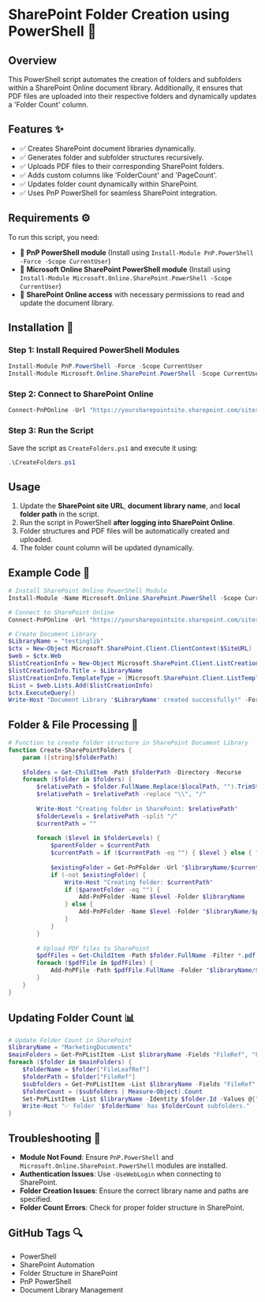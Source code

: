 # SharePoint Folder Creation using PowerShell 🚀

## Overview
This PowerShell script automates the creation of folders and subfolders within a SharePoint Online document library. Additionally, it ensures that PDF files are uploaded into their respective folders and dynamically updates a 'Folder Count' column.

## Features ✨
- ✅ Creates SharePoint document libraries dynamically.
- ✅ Generates folder and subfolder structures recursively.
- ✅ Uploads PDF files to their corresponding SharePoint folders.
- ✅ Adds custom columns like 'FolderCount' and 'PageCount'.
- ✅ Updates folder count dynamically within SharePoint.
- ✅ Uses PnP PowerShell for seamless SharePoint integration.

## Requirements ⚙️
To run this script, you need:
- 📌 **PnP PowerShell module** (Install using `Install-Module PnP.PowerShell -Force -Scope CurrentUser`)
- 📌 **Microsoft Online SharePoint PowerShell module** (Install using `Install-Module Microsoft.Online.SharePoint.PowerShell -Scope CurrentUser`)
- 📌 **SharePoint Online access** with necessary permissions to read and update the document library.

## Installation 📝
### Step 1: Install Required PowerShell Modules
```powershell
Install-Module PnP.PowerShell -Force -Scope CurrentUser
Install-Module Microsoft.Online.SharePoint.PowerShell -Scope CurrentUser
```

### Step 2: Connect to SharePoint Online
```powershell
Connect-PnPOnline -Url "https://yoursharepointsite.sharepoint.com/sites/yourSite" -UseWebLogin
```

### Step 3: Run the Script
Save the script as `CreateFolders.ps1` and execute it using:
```powershell
.\CreateFolders.ps1
```

## Usage 
1. Update the **SharePoint site URL**, **document library name**, and **local folder path** in the script.
2. Run the script in PowerShell **after logging into SharePoint Online**.
3. Folder structures and PDF files will be automatically created and uploaded.
4. The folder count column will be updated dynamically.

## Example Code 📝
```powershell
# Install SharePoint Online PowerShell Module
Install-Module -Name Microsoft.Online.SharePoint.PowerShell -Scope CurrentUser

# Connect to SharePoint Online
Connect-PnPOnline -Url "https://yoursharepointsite.sharepoint.com/sites/yourSite" -UseWebLogin

# Create Document Library
$LibraryName = "testinglib"
$ctx = New-Object Microsoft.SharePoint.Client.ClientContext($SiteURL)
$web = $ctx.Web
$listCreationInfo = New-Object Microsoft.SharePoint.Client.ListCreationInformation
$listCreationInfo.Title = $LibraryName
$listCreationInfo.TemplateType = [Microsoft.SharePoint.Client.ListTemplateType]::DocumentLibrary
$List = $web.Lists.Add($listCreationInfo)
$ctx.ExecuteQuery()
Write-Host "Document Library '$LibraryName' created successfully!" -ForegroundColor Green
```

## Folder & File Processing 🔄
```powershell
# Function to create folder structure in SharePoint Document Library
function Create-SharePointFolders {
    param ([string]$folderPath)
    
    $folders = Get-ChildItem -Path $folderPath -Directory -Recurse
    foreach ($folder in $folders) {
        $relativePath = $folder.FullName.Replace($localPath, "").TrimStart("\")
        $relativePath = $relativePath -replace "\\", "/"
        
        Write-Host "Creating folder in SharePoint: $relativePath"
        $folderLevels = $relativePath -split "/"
        $currentPath = ""
        
        foreach ($level in $folderLevels) {
            $parentFolder = $currentPath
            $currentPath = if ($currentPath -eq "") { $level } else { "$currentPath/$level" }
            
            $existingFolder = Get-PnPFolder -Url "$libraryName/$currentPath" -ErrorAction SilentlyContinue
            if (-not $existingFolder) {
                Write-Host "Creating folder: $currentPath"
                if ($parentFolder -eq "") {
                    Add-PnPFolder -Name $level -Folder $libraryName
                } else {
                    Add-PnPFolder -Name $level -Folder "$libraryName/$parentFolder"
                }
            }
        }
        
        # Upload PDF files to SharePoint
        $pdfFiles = Get-ChildItem -Path $folder.FullName -Filter *.pdf
        foreach ($pdfFile in $pdfFiles) {
            Add-PnPFile -Path $pdfFile.FullName -Folder "$libraryName/$relativePath"
        }
    }
}
```

## Updating Folder Count 📊
```powershell
# Update Folder Count in SharePoint
$libraryName = "MarketingDocuments"
$mainFolders = Get-PnPListItem -List $libraryName -Fields "FileRef", "FileLeafRef", "FSObjType" | Where-Object { $_["FSObjType"] -eq 1 }
foreach ($folder in $mainFolders) {
    $folderName = $folder["FileLeafRef"]
    $folderPath = $folder["FileRef"]
    $subfolders = Get-PnPListItem -List $libraryName -Fields "FileRef", "FSObjType" | Where-Object { $_["FileRef"] -like "$folderPath/*" -and $_["FSObjType"] -eq 1 }
    $folderCount = ($subfolders | Measure-Object).Count
    Set-PnPListItem -List $libraryName -Identity $folder.Id -Values @{"FolderCount" = $folderCount}
    Write-Host "✅ Folder '$folderName' has $folderCount subfolders."
}
```

## Troubleshooting 🔧
- **Module Not Found**: Ensure `PnP.PowerShell` and `Microsoft.Online.SharePoint.PowerShell` modules are installed.
- **Authentication Issues**: Use `-UseWebLogin` when connecting to SharePoint.
- **Folder Creation Issues**: Ensure the correct library name and paths are specified.
- **Folder Count Errors**: Check for proper folder structure in SharePoint.


## GitHub Tags 🔍
- PowerShell
- SharePoint Automation
- Folder Structure in SharePoint
- PnP PowerShell
- Document Library Management

